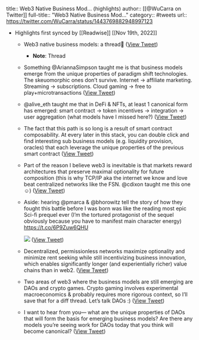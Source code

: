 title:: Web3 Native Business Mod... (highlights)
author:: [[@WuCarra on Twitter]]
full-title:: "Web3 Native Business Mod..."
category:: #tweets
url:: https://twitter.com/WuCarra/status/1443769882948997123

- Highlights first synced by [[Readwise]] [[Nov 19th, 2022]]
	- Web3 native business models: a thread🧵 ([View Tweet](https://twitter.com/WuCarra/status/1443769882948997123))
		- **Note**: Thread
	- Something @AriannaSimpson taught me is that business models emerge from the unique properties of paradigm shift technologies. The skeuomorphic ones don’t survive. Internet -> affiliate marketing. Streaming -> subscriptions. Cloud gaming -> free to play+microtransactions ([View Tweet](https://twitter.com/WuCarra/status/1443769884282814467))
	- @alive_eth taught me that in DeFi & NFTs, at least 1 canonical form has emerged: smart contract -> token incentives -> integration -> user aggregation (what models have I missed here?) ([View Tweet](https://twitter.com/WuCarra/status/1443769885515870209))
	- The fact that this path is so long is a result of smart contract composability. At every later in this stack, you can double click and find interesting sub business models (e.g. liquidity provision, oracles) that each leverage the unique properties of the previous smart contract ([View Tweet](https://twitter.com/WuCarra/status/1443769886602264581))
	- Part of the reason I believe web3 is inevitable is that markets reward architectures that preserve maximal optionality for future composition (this is why TCP/IP aka the internet we know and love beat centralized networks like the FSN. @cdixon taught me this one ☺️) ([View Tweet](https://twitter.com/WuCarra/status/1443769887738904576))
	- Aside: hearing @pmarca & @bhorowitz tell the story of how they fought this battle before I was born was like the reading most epic Sci-fi prequel ever (I’m the tortured protagonist of the sequel obviously because you have to manifest main character energy) https://t.co/6P9Zuw6QHU 
	  
	  ![](https://pbs.twimg.com/media/FAlNEM9VkA4xJLW.jpg) ([View Tweet](https://twitter.com/WuCarra/status/1443769896991539200))
	- Decentralized, permissionless networks maximize optionality and minimize rent seeking while still incentivizing business innovation, which enables significantly longer (and experientially richer) value chains than in web2. ([View Tweet](https://twitter.com/WuCarra/status/1443769902163136518))
	- Two areas of web3 where the business models are still emerging are DAOs and crypto games. Crypto gaming involves experimental macroeconomics & probably requires more rigorous context, so I’ll save that for a diff thread. Let’s talk DAOs :) ([View Tweet](https://twitter.com/WuCarra/status/1443769903920549893))
	- I want to hear from you— what are the unique properties of DAOs that will form the basis for emerging business models? Are there any models you’re seeing work for DAOs today that you think will become canonical? ([View Tweet](https://twitter.com/WuCarra/status/1443769907988951040))